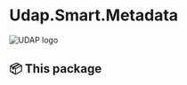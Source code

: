 # Udap.Smart.Metadata

![UDAP logo](https://avatars.githubusercontent.com/u/77421324?s=48&v=4)

## 📦 This package


